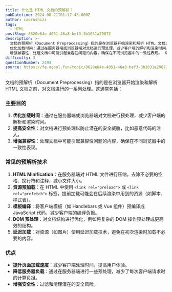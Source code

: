 ```yaml
---
title: 什么是 HTML 文档的预解析？
pubDatetime: 2024-08-21T01:17:45.000Z
author: caorushizi
tags:
  - HTML
postSlug: 8620e64e-4051-46a8-bef3-3b1031a29872
description: >-
  文档的预解析（Document Preprocessing）指的是在浏览器开始渲染和解析 HTML 文档之前，对文档进行的一系列处理。这通常包括： 主要目的
  优化加载时间：通过在服务器端或浏览器端对文档进行预处理，减少客户端的解析和渲染时间。 提高安全性：对文档进行预处理以防止潜在的安全威胁，比如恶意代码的注入。
  增强兼容性：处理文档中可能引起兼容性问题的内容，确保在不同浏览器中的一致性表现。 常
difficulty: 3
questionNumber: 2493
source: https://fe.ecool.fun/topic/8620e64e-4051-46a8-bef3-3b1031a29872
---
```


文档的预解析（Document Preprocessing）指的是在浏览器开始渲染和解析 HTML 文档之前，对文档进行的一系列处理。这通常包括：

### 主要目的

1. **优化加载时间**：通过在服务器端或浏览器端对文档进行预处理，减少客户端的解析和渲染时间。
2. **提高安全性**：对文档进行预处理以防止潜在的安全威胁，比如恶意代码的注入。
3. **增强兼容性**：处理文档中可能引起兼容性问题的内容，确保在不同浏览器中的一致性表现。

### 常见的预解析技术

1. **HTML Minification**：在服务器端对 HTML 文件进行压缩，去除不必要的空格、换行符和注释，减小文件大小。
2. **资源预加载**：在 HTML 中使用 `<link rel="preload">` 或 `<link rel="prefetch">` 标签，提前加载可能会在后续渲染中用到的资源（如脚本、样式表）。
3. **模板编译**：将客户端模板（如 Handlebars 或 Vue 组件）预编译成 JavaScript 代码，减少客户端的编译负担。
4. **DOM 预处理**：对文档结构进行优化，例如将复杂的 DOM 操作预处理成更高效的结构。
5. **延迟加载**：对资源（如图片）使用延迟加载技术，避免在初次渲染时加载不必要的内容。

### 优点

- **提升页面加载速度**：减少客户端处理时间，提高用户体验。
- **降低服务器负载**：通过在服务器端进行一些预处理，减少了每次客户端请求时的计算负担。
- **增强安全性**：过滤和清理潜在的安全风险。
